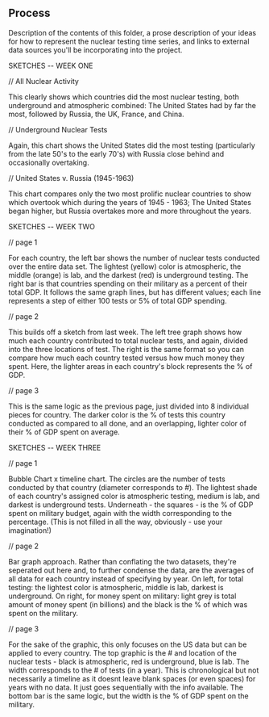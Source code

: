 ## Process

Description of the contents of this folder, a prose description of your ideas for how to represent
the nuclear testing time series, and links to external data sources you'll be incorporating into
the project.


SKETCHES -- WEEK ONE 

// All Nuclear Activity

This clearly shows which countries did the most nuclear testing, both underground and atmospheric combined: The United States had by far the most, followed by Russia, the UK, France, and China. 

// Underground Nuclear Tests

 Again, this chart shows the United States did the most testing (particularly from the late 50's to the early 70's) with Russia close behind and occasionally overtaking. 

// United States v. Russia (1945-1963)

 This chart compares only the two most prolific nuclear countries to show which overtook which during the years of 1945 - 1963; The United States began higher, but Russia overtakes more and more throughout the years. 



 SKETCHES -- WEEK TWO

 // page 1

For each country, the left bar shows the number of nuclear tests conducted over the entire data set. The lightest (yellow) color is atmospheric, the middle (orange) is lab, and the darkest (red) is underground testing. The right bar is that countries spending on their military as a percent of their total GDP. It follows the same graph lines, but has different values; each line represents a step of either 100 tests or 5% of total GDP spending. 

 // page 2

This builds off a sketch from last week. The left tree graph shows how much each country contributed to total nuclear tests, and again, divided into the three locations of test. The right is the same format so you can compare how much each country tested versus how much money they spent. Here, the lighter areas in each country's block represents the % of GDP. 


 // page 3

 This is the same logic as the previous page, just divided into 8 individual pieces for country. The darker color is the % of tests this country conducted as compared to all done, and an overlapping, lighter color of their % of GDP spent on average. 







 SKETCHES -- WEEK THREE

 // page 1


Bubble Chart x timeline chart. The circles are the number of tests conducted by that country (diameter corresponds to #). The lightest shade of each country's assigned color is atmospheric testing, medium is lab, and darkest is underground tests. Underneath - the squares - is the % of GDP spent on military budget, again with the width corresponding to the percentage. (This is not filled in all the way, obviously - use your imagination!) 

 // page 2

Bar graph approach. Rather than conflating the two datasets, they're seperated out here and, to further condense the data, are the averages of all data for each country instead of specifying by year. On left, for total testing: the lightest color is atmospheric, middle is lab, darkest is underground. On right, for money spent on military: light grey is total amount of money spent (in billions) and the black is the % of which was spent on the military. 


 // page 3

For the sake of the graphic, this only focuses on the US data but can be applied to every country. The top graphic is the # and location of the nuclear tests - black is atmospheric, red is underground, blue is lab. The width corresponds to the # of tests (in a year). This is chronological but not necessarily a timeline as it doesnt leave blank spaces (or even spaces) for years with no data. It just goes sequentially with the info available. The bottom bar is the same logic, but the width is the % of GDP spent on the military. 

